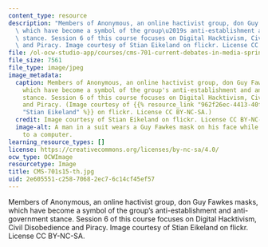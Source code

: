 ```yaml
---
content_type: resource
description: "Members of Anonymous, an online hactivist group, don Guy Fawkes masks,\
  \ which have become a symbol of the group\u2019s anti-establishment and anti-government\
  \ stance. Session 6 of this course focuses on Digital Hacktivism, Civil Disobedience\
  \ and Piracy. Image courtesy of Stian Eikeland on flickr. License CC BY-NC-SA."
file: /ol-ocw-studio-app/courses/cms-701-current-debates-in-media-spring-2015/2e605551c25870682ec76c14cf45ef57_CMS-701s15-th.jpg
file_size: 7561
file_type: image/jpeg
image_metadata:
  caption: Members of Anonymous, an online hactivist group, don Guy Fawkes masks,
    which have become a symbol of the group's anti-establishment and anti-government
    stance. Session 6 of this course focuses on Digital Hacktivism, Civil Disobedience
    and Piracy. (Image courtesy of {{% resource_link "962f26ec-4413-40f7-92fb-a5438371fd3d"
    "Stian Eikeland" %}} on flickr. License CC BY-NC-SA.)
  credit: Image courtesy of Stian Eikeland on flickr. License CC BY-NC-SA.
  image-alt: A man in a suit wears a Guy Fawkes mask on his face while standing next
    to a computer.
learning_resource_types: []
license: https://creativecommons.org/licenses/by-nc-sa/4.0/
ocw_type: OCWImage
resourcetype: Image
title: CMS-701s15-th.jpg
uid: 2e605551-c258-7068-2ec7-6c14cf45ef57
---
```

Members of Anonymous, an online hactivist group, don Guy Fawkes masks, which have become a symbol of the group’s anti-establishment and anti-government stance. Session 6 of this course focuses on Digital Hacktivism, Civil Disobedience and Piracy. Image courtesy of Stian Eikeland on flickr. License CC BY-NC-SA.